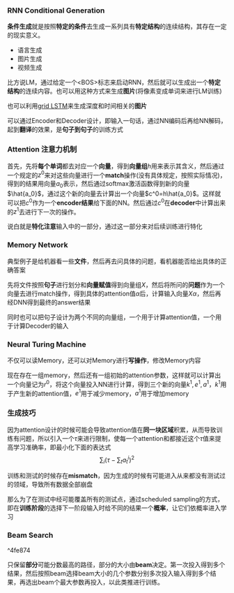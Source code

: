 ### RNN Conditional Generation
**条件生成**就是按照**特定的条件**去生成一系列具有**特定结构**的连续结构，其存在一定的现实意义。
* 语言生成
* 图片生成
* 视频生成

比方说LM，通过给定一个\<BOS\>标志来启动RNN，然后就可以生成出一个**特定结构**的连续内容。也可以用这种方式来生成**图片**(将像素变成单词来进行LM训练)

也可以利用[grid LSTM](../Highway%20Network与Grid%20LSTM/高速网络和图格LSTM#^b3d7a3)来生成深度和时间相关的**图片**

可以通过Encoder和Decoder设计，即输入一句话，通过NN编码后再给NN解码，起到**翻译**的效果，是**句子到句子**的训练方式

### Attention 注意力机制
首先，先将**每个单词**都去对应一个**向量**，得到**向量组**$h$用来表示其含义，然后通过一个规定的$z^0$来对这些向量进行一个**match**操作(没有具体规定，按照实际情况)，得到的结果用向量$a_0$表示，然后通过softmax激活函数得到新的向量$\hat{a_0}$，通过这个新的向量去计算出一个向量$c^0=h\hat{a_0}$。这样就可以把$c^0$作为一个**encoder结果**给下面的NN。然后通过$c^0$在**decoder**中计算出来的$z^1$去进行下一次的操作。

说白就是**特化注意**输入中的一部分，通过这一部分来对后续训练进行特化

### Memory Network
典型例子是给机器看一些**文件**，然后再去问具体的问题，看机器能否给出具体的正确答案

先将文件按照**句子**进行划分和**向量赋值**得到向量组$X$，然后将所问的**问题**作为一个向量去进行match操作，得到具体的attention值$\alpha$后，计算输入向量$X\alpha$，然后再经DNN得到最终的answer结果 

同时也可以把句子设计为两个不同的向量组，一个用于计算attention值，一个用于计算Decoder的输入

### Neural  Turing Machine
不仅可以读Memory，还可以对Memory进行**写操作**，修改Memory内容

现在存在一组memory，然后还有一组初始的attention参数，这样就可以计算出一个向量记为$r^0$，将这个向量投入NN进行计算，得到三个新的向量$k^1,e^1,a^1$，$k^1$用于产生新的attention值，$e^1$用于减少memory，$a^1$用于增加memory

### 生成技巧
因为attention设计的时候可能会导致attention值在**同一块区域**积累，从而导致训练有问题，所以引入一个$\tau$来进行限制，使每一个attention和都接近这个$\tau$值来提高学习准确率，即最小化下面的表达式$$\sum_i(\tau-\sum_ta_t^i)^2$$

训练和测试的时候存在**mismatch**，因为生成的时候有可能进入从来都没有测试过的领域，导致所有数据全部崩盘

那么为了在测试中经可能覆盖所有的测试点，通过scheduled sampling的方式，即在**训练阶段**的选择下一阶段输入时给不同的结果一个**概率**，让它们依概率进入学习

### Beam Search

^4fe874

只保留**部分**可能分数最高的路径，部分的大小由**beam**决定。第一次投入得到多个结果，然后按照beam选择beam大小的几个参数分别多次投入输入得到多个结果，再选出beam个最大参数再投入，以此类推进行训练。

